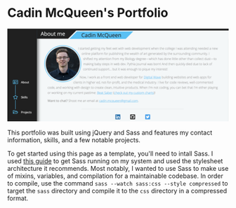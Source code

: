 # Cadin McQueen's Portfolio
![screenshot of portfolio](assets/images/screenshot.png)

This portfolio was built using jQuery and Sass and features my contact information, skills, and a few notable projects.

To get started using this page as a template, you'll need to intall Sass. I used [this guide](https://www.taniarascia.com/learn-sass-now/) to get Sass running on my system and used the stylesheet architecture it recommends. Most notably, I wanted to use Sass to make use of mixins, variables, and compilation for a maintainable codebase. In order to compile, use the command `sass --watch sass:css --style compressed` to target the `sass` directory and compile it to the `css` directory in a compressed format.
